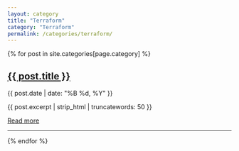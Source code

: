 ```yaml
---
layout: category
title: "Terraform"
category: "Terraform"
permalink: /categories/terraform/
---
```


<article class="page-content">

  {% for post in site.categories[page.category] %}
    <div class="post-preview">
      <h2><a href="{{ post.url | relative_url }}">{{ post.title }}</a></h2>
      <p class="post-meta">{{ post.date | date: "%B %d, %Y" }}</p>
      <p>{{ post.excerpt | strip_html | truncatewords: 50 }}</p>
      <a href="{{ post.url | relative_url }}">Read more</a>
    </div>
    <hr>
  {% endfor %}

</article>
